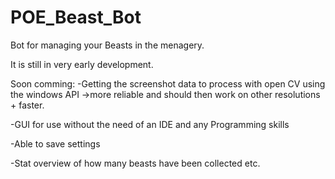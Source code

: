 # POE_Beast_Bot
Bot for managing your Beasts in the menagery.

It is still in very early development.

Soon comming:
-Getting the screenshot data to process with open CV using the windows API
->more reliable and should then work on other resolutions + faster.

-GUI for use without the need of an IDE and any Programming skills

-Able to save settings

-Stat overview of how many beasts have been collected etc.
